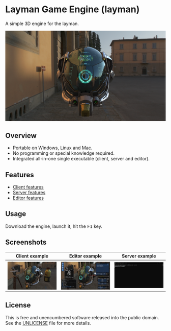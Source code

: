 # Layman Game Engine (layman)

A simple 3D engine for the layman.

![Screenshot](assets/screenshot.png)

## Overview

- Portable on Windows, Linux and Mac.
- No programming or special knowledge required.
- Integrated all-in-one single executable (client, server and editor).

## Features

- [Client features](docs/features.md#Client+features)
- [Server features](docs/features.md#Server+features)
- [Editor features](docs/features.md#Editor+features)

## Usage

Download the engine, launch it, hit the <kbd>F1</kbd> key.

## Screenshots

| Client example | Editor example | Server example |
| ---------------| -------------- | -------------- |
| [![Client](assets/client_thumbnail.jpg)](assets/client.png) | [![Editor](assets/editor_thumbnail.jpg)](assets/editor.png) | [![Server](assets/server_thumbnail.jpg)](assets/server.png) |

## License

This is free and unencumbered software released into the public domain. See the [UNLICENSE](UNLICENSE) file for more details.

